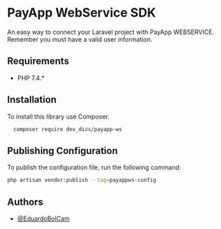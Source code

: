 
# PayApp WebService SDK

An easy way to connect your Laravel project with PayApp WEBSERVICE. Remember you must have a valid user information.

## Requirements
- PHP 7.4.*

## Installation

To install this library use Composer.

```bash
  composer require dev_dizs/payapp-ws
```

## Publishing Configuration
To publish the configuration file, run the following command:
```bash
php artisan vendor:publish --tag=payappws-config
```

## Authors

- [@EduardoBolCam](https://github.com/EduardoBolCam)